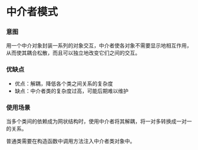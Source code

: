 # 中介者模式

### 意图

用一个中介对象封装一系列的对象交互，中介者使各对象不需要显示地相互作用，从而使其耦合松散，而且可以独立地改变它们之间的交互。

### 优缺点

* 优点：解耦，降低各个类之间关系的复杂度
* 缺点：中介者类的复杂度过高，可能后期难以维护

### 使用场景

当多个类间的依赖成为网状结构时，使用中介者将其解耦，将一对多转换成一对一的关系。

普通类需要在构造函数中调用方法注入中介者类对象中。